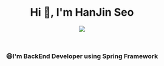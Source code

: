 <h1 align="center">Hi 👋, I'm HanJin Seo</h1>

<p align="center">
<!-- <a href="https://velog.io/@sloth"><image src="https://img.shields.io/badge/TechBlog-00B388?style=flat-square&logo=vimeo&logoColor=white&link=https://velog.io/@sloth" /></a> -->
<image src="https://img.shields.io/badge/seohanjin503@gmail.com-EA4335?style=flat-square&logo=gmail&logoColor=white" />
</p>
<br>
<h3 align="center">😄I'm BackEnd Developer using Spring Framework</h3>
<br>  

<!--   <h3 align="center">🛠 Skills 🛠</h3> -->
<!-- <h5 align="center">Techs that i usually use</h5> -->
<!-- <p align="center"> -->
<!-- <image src="https://img.shields.io/badge/-Java-007396?style=flat-square&logo=java&logoColor=white" /> -->
<!-- <image src="https://img.shields.io/badge/-Spring-6DB33F?style=flat-square&logo=spring&logoColor=white" /> -->
<!-- <image src="https://img.shields.io/badge/-SpringBoot-6DB33F?style=flat-square&logo=springboot&logoColor=white" /> -->
<!-- <image src="https://img.shields.io/badge/-MySQL-4479A1?style=flat-square&logo=mysql&logoColor=white" /> -->
<!-- <image src="https://img.shields.io/badge/Oracle-F80000?style=flat-square&logo=oracle&logoColor=white" /> -->
<!-- <image src="https://img.shields.io/badge/AWS-232F3E?style=flat-square&logo=amazonaws&logoColor=white" /> -->
  </p>  
